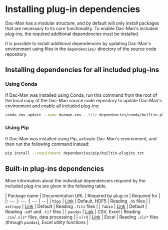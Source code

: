 # Installing plug-in dependencies

Dac-Man has a modular structure, and by default will only install packages that are necessary to its core functionality.
To enable Dac-Man's included plug-ins, the required additional dependencies must be installed.

It is possible to install additional dependencies by updating Dac-Man's environment
using files in the `dependencies/` directory of the source code repository.

## Installing dependencies for all included plug-ins

### Using Conda

If Dac-Man was installed using Conda,
run this command from the root of the local copy of the Dac-Man source code repository
to update Dac-Man's environment and enable all included plug-ins:

```sh
conda env update --name dacman-env --file dependencies/conda/builtin-plugins.yml
```

### Using Pip

If Dac-Man was installed using Pip,
activate Dac-Man's environment, and then run the following command instead:

```sh
pip install --requirement dependencies/pip/builtin-plugins.txt
```

## Built-in plug-ins dependencies

More information about the individual dependencies required by the included
plug-ins are given in the following table.

| Package name | Documentation URL | Required by plug-in | Required for |
|: --- |: --- :| --- | -- |
| `h5py` | [Link](https://docs.h5py.org/en/latest/index.html) | Default, HDF5 | Reading `.h5` files |
| `astropy` | [Link](https://docs.astropy.org/en/stable/) | Default | Reading `.fits` files |
| `fabio` | [Link](https://fabio.readthedocs.io/en/latest/) | Default | Reading `.edf` and `.tif` files |
| `pandas` | [Link](https://pandas.pydata.org/pandas-docs/stable/) | CSV, Excel | Reading `.csv`/`.xls*` files, data processing |
| `xlrd` | [Link](https://xlrd.readthedocs.io/en/latest/) | Excel | Reading `.xls*` files (through `pandas`), Excel utility functions |
